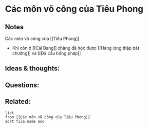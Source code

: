 # Các môn võ công của Tiêu Phong

## Notes
Các môn võ công của [[Tiêu Phong]]
- Khi còn ở [[Cái Bang]] chàng đã học được [[Hàng long thập bát chưởng]] và [[Đả cẩu bổng pháp]]

## Ideas & thoughts:


## Questions:


## Related:
```dataview
list
from [[Các môn võ công của Tiêu Phong]]
sort file.name asc
```
